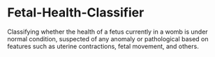 # Fetal-Health-Classifier
Classifying whether the health of a fetus currently in a womb is under normal condition, suspected of any anomaly or pathological based on features such as uterine contractions, fetal movement, and others.
